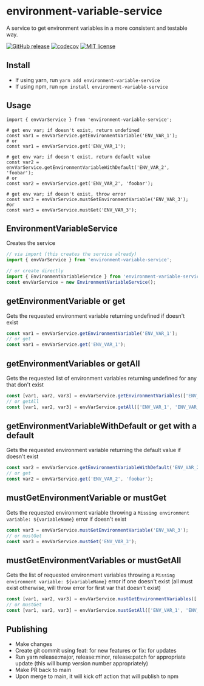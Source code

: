 # environment-variable-service

A service to get environment variables in a more consistent and testable way.

[![GitHub release](https://img.shields.io/github/release/dkhunt27/environment-variable-service.svg)](https://github.com/dkhunt27/environment-variable-service/releases/)
[![codecov](https://codecov.io/gh/dkhunt27/environment-variable-service/branch/main/graph/badge.svg?token=YUFV0GQYZX)](https://codecov.io/gh/dkhunt27/environment-variable-service)
[![MIT license](https://img.shields.io/badge/License-MIT-blue.svg)](https://lbesson.mit-license.org/)

## Install

- If using yarn, run `yarn add environment-variable-service`
- If using npm, run `npm install environment-variable-service`

## Usage

```
import { envVarService } from 'environment-variable-service';

# get env var; if doesn't exist, return undefined
const var1 = envVarService.getEnvironmentVariable('ENV_VAR_1');
# or
const var1 = envVarService.get('ENV_VAR_1');

# get env var; if doesn't exist, return default value
const var2 = envVarService.getEnvironmentVariableWithDefault('ENV_VAR_2', 'foobar');
# or
const var2 = envVarService.get('ENV_VAR_2', 'foobar');

# get env var; if doesn't exist, throw error
const var3 = envVarService.mustGetEnvironmentVariable('ENV_VAR_3');
#or
const var3 = envVarService.mustGet('ENV_VAR_3');

```

## EnvironmentVariableService

Creates the service

```js
// via import (this creates the service already)
import { envVarService } from 'environment-variable-service';

// or create directly
import { EnvironmentVariableService } from 'environment-variable-service';
const envVarService = new EnvironmentVariableService();
```

## getEnvironmentVariable or get

Gets the requested environment variable returning undefined if doesn't exist

```js
const var1 = envVarService.getEnvironmentVariable('ENV_VAR_1');
// or get
const var1 = envVarService.get('ENV_VAR_1');
```

## getEnvironmentVariables or getAll

Gets the requested list of environment variables returning undefined for any that don't exist

```js
const [var1, var2, var3] = envVarService.getEnvironmentVariables(['ENV_VAR_1', 'ENV_VAR_2', 'ENV_VAR_3']);
// or getAll
const [var1, var2, var3] = envVarService.getAll(['ENV_VAR_1', 'ENV_VAR_2', 'ENV_VAR_3']);
```

## getEnvironmentVariableWithDefault or get with a default

Gets the requested environment variable returning the default value if doesn't exist

```js
const var2 = envVarService.getEnvironmentVariableWithDefault('ENV_VAR_2', 'foobar');
// or get
const var2 = envVarService.get('ENV_VAR_2', 'foobar');
```

## mustGetEnvironmentVariable or mustGet

Gets the requested environment variable throwing a `Missing environment variable: ${variableName}` error if doesn't exist

```js
const var3 = envVarService.mustGetEnvironmentVariable('ENV_VAR_3');
// or mustGet
const var3 = envVarService.mustGet('ENV_VAR_3');
```

## mustGetEnvironmentVariables or mustGetAll

Gets the list of requested environment variables throwing a `Missing environment variable: ${variableName}` error if one doesn't exist (all must exist otherwise, will throw error for first var that doesn't exist)

```js
const [var1, var2, var3] = envVarService.mustGetEnvironmentVariables(['ENV_VAR_1', 'ENV_VAR_2', 'ENV_VAR_3']);
// or mustGet
const [var1, var2, var3] = envVarService.mustGetAll(['ENV_VAR_1', 'ENV_VAR_2', 'ENV_VAR_3']);
```

## Publishing

- Make changes
- Create git commit using feat: for new features or fix: for updates
- Run yarn release:major, release:minor, release:patch for appropriate update (this will bump version number appropriately)
- Make PR back to main
- Upon merge to main, it will kick off action that will publish to npm
